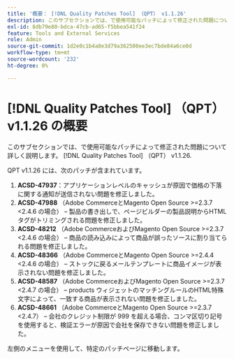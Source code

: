 ```yaml
---
title: '概要： [!DNL Quality Patches Tool] （QPT） v1.1.26'
description: このサブセクションでは、で使用可能なパッチによって修正された問題について詳しく説明します。 [!DNL Quality Patches Tool] （QPT） v1.1.26.
exl-id: 8db79e80-bdca-47cb-ad65-f5bbea541f24
feature: Tools and External Services
role: Admin
source-git-commit: 1d2e0c1b4a8e3d79a362500ee3ec7bde84a6ce0d
workflow-type: tm+mt
source-wordcount: '232'
ht-degree: 0%

---
```


# [!DNL Quality Patches Tool] （QPT） v1.1.26 の概要

このサブセクションでは、で使用可能なパッチによって修正された問題について詳しく説明します。 [!DNL Quality Patches Tool] （QPT） v1.1.26.

QPT v1.1.26 には、次のパッチが含まれています。

1. **ACSD-47937**：アプリケーションレベルのキャッシュが原因で価格の下落に関する通知が送信されない問題を修正しました。
1. **ACSD-47988** （Adobe CommerceとMagento Open Source >=2.3.7 &lt;2.4.6 の場合） – 製品の書き出しで、ページビルダーの製品説明からHTMLタグがトリミングされる問題を修正しました。
1. **ACSD-48212** （Adobe CommerceおよびMagento Open Source >=2.3.7 &lt;2.4.6 の場合） – 商品の読み込みによって商品が誤ったソースに割り当てられる問題を修正しました。
1. **ACSD-48366** （Adobe CommerceとMagento Open Source >=2.4.4 &lt;2.4.6 の場合） – ストックに戻るメールテンプレートに商品イメージが表示されない問題を修正しました。
1. **ACSD-48587** （Adobe CommerceおよびMagento Open Source >=2.3.7 &lt;2.4.7 の場合） – products ウィジェットのマッチングルールのHTML特殊文字によって、一致する商品が表示されない問題を修正しました。
1. **ACSD-48661** （Adobe CommerceとMagento Open Source >=2.3.7 &lt;2.4.7） – 会社のクレジット制限が 999 を超える場合、コンマ区切り記号を使用すると、検証エラーが原因で会社を保存できない問題を修正しました。

左側のメニューを使用して、特定のパッチページに移動します。
